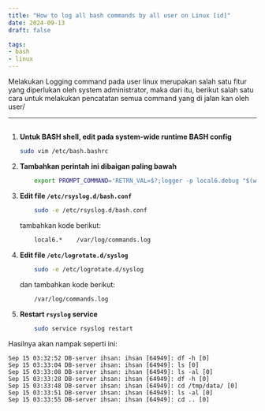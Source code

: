 ```yaml
---
title: "How to log all bash commands by all user on Linux [id]"
date: 2024-09-13
draft: false

tags:
- bash
- linux
---
```


<!-- ![SENTRY](/assets/logging.png) -->

Melakukan Logging command pada user linux merupakan salah satu fitur yang diperlukan oleh system administrator, maka dari itu, berikut salah satu cara untuk melakukan pencatatan semua command yang di jalan kan oleh user/

---

## 
1. **Untuk BASH shell, edit pada system-wide runtime BASH config**
    
    ```bash
    sudo vim /etc/bash.bashrc
    ```
2. **Tambahkan perintah ini dibaigan paling bawah**

    ```bash
        export PROMPT_COMMAND='RETRN_VAL=$?;logger -p local6.debug "$(whoami) [$$]: $(history 1 | sed "s/^[ ]*[0-9]\+[ ]*//" )"'
    ```
   
3. **Edit file `/etc/rsyslog.d/bash.conf`**
    ```bash
        sudo -e /etc/rsyslog.d/bash.conf
    ```
    tambahkan kode berikut: 
    ```bash
        local6.*    /var/log/commands.log
    ```

4. **Edit file `/etc/logrotate.d/syslog`**
    ```bash
        sudo -e /etc/logrotate.d/syslog
    ```
    dan tambahkan kode berikut:
    ```bash
        /var/log/commands.log
    ```
5. **Restart `rsyslog` service**
    ```bash
        sudo service rsyslog restart 
    ```

Hasilnya akan nampak seperti ini:
```
Sep 15 03:32:52 DB-server ihsan: ihsan [64949]: df -h [0]
Sep 15 03:33:04 DB-server ihsan: ihsan [64949]: ls [0]
Sep 15 03:33:08 DB-server ihsan: ihsan [64949]: ls -al [0]
Sep 15 03:33:28 DB-server ihsan: ihsan [64949]: df -h [0]
Sep 15 03:33:48 DB-server ihsan: ihsan [64949]: cd /tmp/data/ [0]
Sep 15 03:33:51 DB-server ihsan: ihsan [64949]: ls -al [0]
Sep 15 03:33:55 DB-server ihsan: ihsan [64949]: cd .. [0]
```